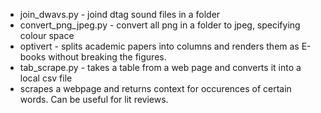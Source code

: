 - join_dwavs.py - joind dtag sound files in a folder
- convert_png_jpeg.py - convert all png in a folder to jpeg, specifying colour space
- optivert - splits academic papers into columns and renders them as E-books without breaking the figures.
- tab_scrape.py - takes a table from a web page and converts it into a local csv file
- scrapes a webpage and returns context for occurences of certain words. Can be useful for lit reviews. 

